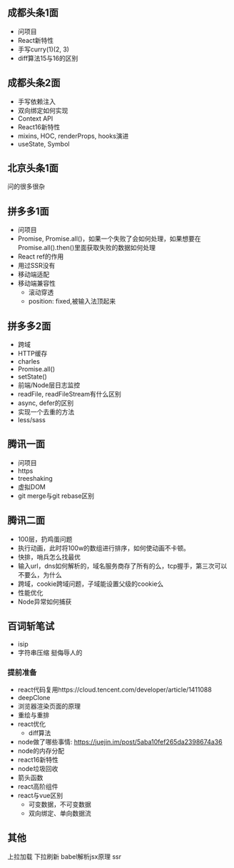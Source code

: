 ## 成都头条1面

* 问项目
* React新特性
* 手写curry(1)(2, 3)
* diff算法15与16的区别

## 成都头条2面

* 手写依赖注入
* 双向绑定如何实现
* Context API
* React16新特性
* mixins, HOC, renderProps, hooks演进
* useState, Symbol

## 北京头条1面

问的很多很杂

## 拼多多1面

* 问项目
* Promise, Promise.all()，如果一个失败了会如何处理，如果想要在Promise.all().then()里面获取失败的数据如何处理
* React ref的作用
* 用过SSR没有
* 移动端适配
* 移动端兼容性
    * 滚动穿透
    * position: fixed,被输入法顶起来

## 拼多多2面

* 跨域
* HTTP缓存
* charles
* Promise.all()
* setState()
* 前端/Node层日志监控
* readFile, readFileStream有什么区别
* async, defer的区别
* 实现一个去重的方法
* less/sass

## 腾讯一面

* 问项目
* https
* treeshaking
* 虚拟DOM
* git merge与git rebase区别

## 腾讯二面

* 100层，扔鸡蛋问题
* 执行动画，此时将100w的数组进行排序，如何使动画不卡顿。
* 快排，哨兵怎么找最优
* 输入url，dns如何解析的，域名服务商存了所有的么，tcp握手，第三次可以不要么，为什么
* 跨域，cookie跨域问题，子域能设置父级的cookie么
* 性能优化
* Node异常如何捕获

## 百词斩笔试

* isip
* 字符串压缩
挺侮辱人的

### 提前准备

* react代码复用https://cloud.tencent.com/developer/article/1411088
* deepClone
* 浏览器渲染页面的原理
* 重绘与重排
* react优化
    * diff算法
* node做了哪些事情: https://juejin.im/post/5aba10fef265da2398674a36
* node的内存分配
* react16新特性
* node垃圾回收
* 箭头函数
* react高阶组件
* react与vue区别
    * 可变数据，不可变数据
    * 双向绑定、单向数据流


## 其他

上拉加载
下拉刷新
babel解析jsx原理
ssr
